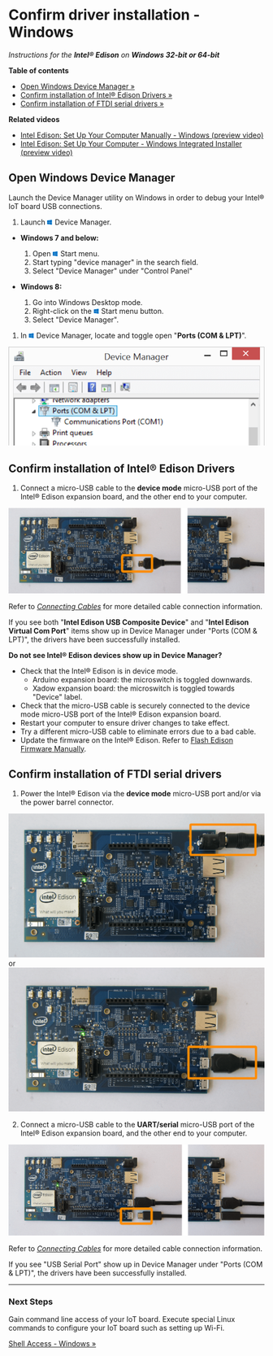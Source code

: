 # Confirm driver installation - Windows 

_Instructions for the **Intel® Edison** on **Windows 32-bit or 64-bit**_

**Table of contents**

* [Open Windows Device Manager »](#open-windows-device-manager)
* [Confirm installation of Intel® Edison Drivers »](#confirm-installation-of-intel-edison-drivers)
* [Confirm installation of FTDI serial drivers »](#confirm-installation-of-ftdi-serial-drivers)


**Related videos**

* [Intel Edison: Set Up Your Computer Manually - Windows (preview video)]()
* [Intel Edison: Set Up Your Computer - Windows Integrated Installer (preview video)]()

## Open Windows Device Manager

Launch the Device Manager utility on Windows in order to debug your Intel® IoT board USB connections.

1. Launch ![Windows icon](/icons/os_icon_windows.png) Device Manager.

  * **Windows 7 and below:**
  
    1. Open ![Windows icon](/icons/os_icon_windows.png) Start menu.
    2. Start typing "device manager" in the search field. 
    3. Select "Device Manager" under "Control Panel"
  
  * **Windows 8:**
    1. Go into Windows Desktop mode.
    2. Right-click on the ![Windows icon](/icons/os_icon_windows.png) Start menu button.
    3. Select "Device Manager".
    
1. In ![Windows icon](/icons/os_icon_windows.png) Device Manager, locate and toggle open "**Ports (COM & LPT)**".

  ![Open Ports](images/device_manager-open_com_lpt_ports.png)


## Confirm installation of Intel® Edison Drivers

1. Connect a micro-USB cable to the **device mode** micro-USB port of the Intel® Edison expansion board, and the other end to your computer.

  ![Micro-USB cable being plugged into the top micro-USB connector](/assembly/arduino_expansion_board/images/device_mode-usb_cable-before_after.png)

  Refer to [_Connecting Cables_](/assembly/arduino_expansion_board/details-device_mode_cable.md) for more detailed cable connection information.

If you see both "**Intel Edison USB Composite Device**" and "**Intel Edison Virtual Com Port**" items show up in Device Manager under "Ports (COM & LPT)", the drivers have been successfully installed. 

**Do not see Intel® Edison devices show up in Device Manager?**

* Check that the Intel® Edison is in device mode.
  * Arduino expansion board: the microswitch is toggled downwards.
  * Xadow expansion board: the microswitch is toggled towards "Device" label.
* Check that the micro-USB cable is securely connected to the device mode micro-USB port of the Intel® Edison expansion board.
* Restart your computer to ensure driver changes to take effect.
* Try a different micro-USB cable to eliminate errors due to a bad cable.
* Update the firmware on the Intel® Edison. Refer to [Flash Edison Firmware Manually]().


## Confirm installation of FTDI serial drivers

1. Power the Intel® Edison via the **device mode** micro-USB port and/or via the power barrel connector.

  ![DC power supply plugged into power barrel connector](/assembly/arduino_expansion_board/images/ac_power_barrel.png) or ![Micro-USB cable plugged into the top micro-USB connector](/assembly/arduino_expansion_board/images/device_mode-usb-cable.png)

2. Connect a micro-USB cable to the **UART/serial** micro-USB port of the Intel® Edison expansion board, and the other end to your computer.

  ![Micro-USB cable being plugged into the bottom micro-USB connector](/assembly/arduino_expansion_board/images/uart_serial-usb_cable-before_after.png)

  Refer to [_Connecting Cables_](/assembly/arduino_expansion_board/details-serial_cable.md) for more detailed cable connection information.

If you see "USB Serial Port" show up in Device Manager under "Ports (COM & LPT)", the drivers have been successfully installed. 


---

### Next Steps

Gain command line access of your IoT board. Execute special Linux commands to configure your IoT board such as setting up Wi-Fi. 

[Shell Access - Windows »](/shell_access/windows/serial_connection.md)